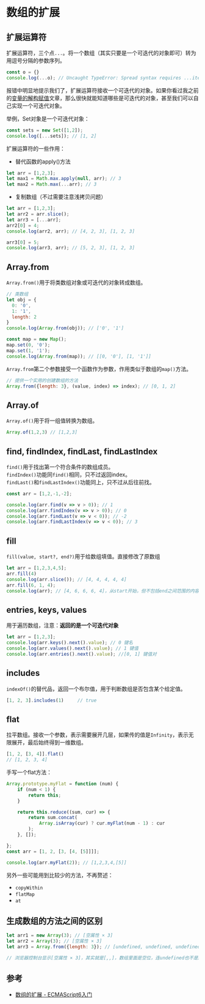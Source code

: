 # 数组的扩展

## 扩展运算符
扩展运算符，三个点`...`。将一个数组（其实只要是一个可迭代的对象即可）转为用逗号分隔的参数序列。
```javascript
const o = {}
console.log(...o); // Uncaught TypeError: Spread syntax requires ...iterable[Symbol.iterator] to be a function
```
报错中明显地提示我们了，扩展运算符接收一个可迭代的对象。如果你看过我之前的[变量的解构赋值](./%E5%8F%98%E9%87%8F%E7%9A%84%E8%A7%A3%E6%9E%84%E8%B5%8B%E5%80%BC.md)文章，那么很快就能知道哪些是可迭代的对象，甚至我们可以自己实现一个可迭代对象。

举例，Set对象是一个可迭代对象：
```javascript
const sets = new Set([1,2]);
console.log([...sets]); // [1, 2]
```

扩展运算符的一些作用：
* 替代函数的apply()方法
```javascript
let arr = [1,2,3];
let max1 = Math.max.apply(null, arr); // 3
let max2 = Math.max(...arr); // 3
```
* 复制数组（不过需要注意浅拷贝问题）
```javascript
let arr = [1,2,3];
let arr2 = arr.slice();
let arr3 = [...arr];
arr2[0] = 4;
console.log(arr2, arr); // [4, 2, 3], [1, 2, 3]

arr3[0] = 5;
console.log(arr3, arr); // [5, 2, 3], [1, 2, 3]
```

## Array.from
`Array.from()`用于将类数组对象或可迭代的对象转成数组。
```javascript
// 类数组
let obj = {
  0: '0',
  1: '1',
  length: 2
}
console.log(Array.from(obj)); // ['0', '1']

const map = new Map();
map.set(0, '0');
map.set(1, '1');
console.log(Array.from(map)); // [[0, '0'], [1, '1']]
```
`Array.from`第二个参数接受一个函数作为参数，作用类似于数组的`map()`方法。
```javascript
// 提供一个实用的创建数组的方法
Array.from({length: 3}, (value, index) => index); // [0, 1, 2]
```

## Array.of
`Array.of()`用于将一组值转换为数组。
```javascript
Array.of(1,2,3) // [1,2,3]
```

## find, findIndex, findLast, findLastIndex
`find()`用于找出第一个符合条件的数组成员。  
`findIndex()`功能同`find()`相同，只不过返回index。  
`findLast()`和`findLastIndex()`功能同上，只不过从后往前找。

```javascript
const arr = [1,2,-1,-2];

console.log(arr.find(v => v > 0)); // 1
console.log(arr.findIndex(v => v > 0)); // 0
console.log(arr.findLast(v => v < 0)); // -2
console.log(arr.findLastIndex(v => v < 0)); // 3
```

## fill
`fill(value, start?, end?)`用于给数组填值。直接修改了原数组
```javascript
let arr = [1,2,3,4,5];
arr.fill(4)
console.log(arr.slice()); // [4, 4, 4, 4, 4]
arr.fill(6, 1, 4);
console.log(arr); // [4, 6, 6, 6, 4]，从start开始，但不包括end之间范围的内容被替换
```

## entries, keys, values
用于遍历数组，注意：**返回的是一个可迭代对象**

```javascript
let arr = [1,2,3];
console.log(arr.keys().next().value); // 0 键名
console.log(arr.values().next().value); // 1 键值
console.log(arr.entries().next().value); //[0, 1] 键值对
```

## includes
`indexOf()`的替代品，返回一个布尔值，用于判断数组是否包含某个给定值。
```javascript
[1, 2, 3].includes(1)     // true
```

## flat
拉平数组。接收一个参数，表示需要展开几层，如果传的值是`Infinity`，表示无限展开，最后始终得到一维数组。
```javascript
[1, 2, [3, 4]].flat()
// [1, 2, 3, 4]
```
手写一个flat方法：
```javascript
Array.prototype.myFlat = function (num) {
    if (num < 1) {
        return this;
    }

    return this.reduce((sum, cur) => {
        return sum.concat(
            Array.isArray(cur) ? cur.myFlat(num - 1) : cur
        );
    }, []);

};
const arr = [1, 2, [3, [4, [5]]]];

console.log(arr.myFlat(2)); // [1,2,3,4,[5]]
```

另外一些可能用到比较少的方法，不再赘述：
* `copyWithin`
* `flatMap`
* `at`

## 生成数组的方法之间的区别
```javascript
let arr1 = new Array(3); // [空属性 × 3]
let arr2 = Array(3); // [空属性 × 3]
let arr3 = Array.from({length: 3}); // [undefined, undefined, undefined]

// 浏览器控制台显示[空属性 × 3]，其实就是[,,]，数组里面是空位，连undefined也不是。我们在声明一个数组时，尽量避免数组里面有空位。
```

## 参考
* [数组的扩展 - ECMAScript6入门](https://es6.ruanyifeng.com/#docs/array)